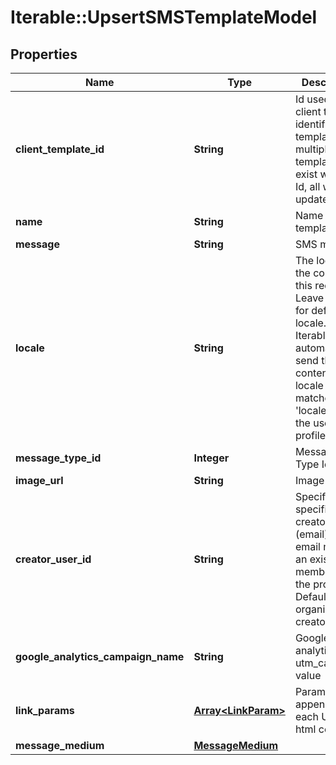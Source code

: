 # Iterable::UpsertSMSTemplateModel

## Properties
Name | Type | Description | Notes
------------ | ------------- | ------------- | -------------
**client_template_id** | **String** | Id used by the client to identify a template. If multiple templates exist with the Id, all will be updated | 
**name** | **String** | Name of the template | [optional] 
**message** | **String** | SMS message | [optional] 
**locale** | **String** | The locale for the content in this request. Leave empty for default locale. Iterable will automatically send the content with locale that matches a &#x27;locale&#x27; field in the user profile. | [optional] 
**message_type_id** | **Integer** | Message Type Id | [optional] 
**image_url** | **String** | Image Url | [optional] 
**creator_user_id** | **String** | Specify a specific creator user id (email). The email must be an existing member of the project. Defaults to the organization creator. | [optional] 
**google_analytics_campaign_name** | **String** | Google analytics utm_campaign value | [optional] 
**link_params** | [**Array&lt;LinkParam&gt;**](LinkParam.md) | Parameters to append to each URL in html contents | [optional] 
**message_medium** | [**MessageMedium**](MessageMedium.md) |  | 

